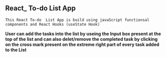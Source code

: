 ## React_ To-do List App
`This React To-do  List App is build using javaScript functionsal components and React Hooks (useState Hook)`

__User can add the tasks into the list by useing the Input box present at the top of the list and can also delet/remove the completed task by clicking on the cross mark present on the extreme right part of every task added to the List__